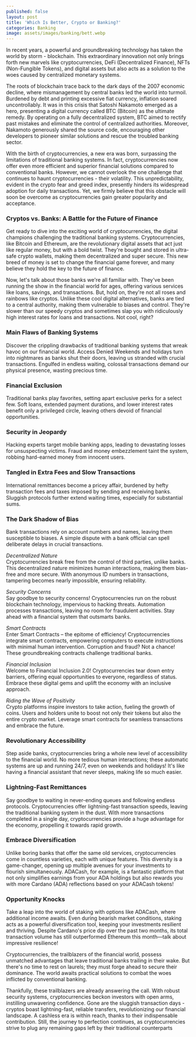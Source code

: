 ```yaml
---
published: false
layout: post
title: 'Which Is Better, Crypto or Banking?'
categories: Banking
image: assets/images/banking/bett.webp
---
```

In recent years, a powerful and groundbreaking technology has taken the world by storm - blockchain. This extraordinary innovation not only brings forth new marvels like cryptocurrencies, DeFi (Decentralized Finance), NFTs (Non-Fungible Tokens), and digital assets but also acts as a solution to the woes caused by centralized monetary systems.

The roots of blockchain trace back to the dark days of the 2007 economic decline, where mismanagement by central banks led the world into turmoil. Burdened by debt and printing excessive fiat currency, inflation soared uncontrollably. It was in this crisis that Satoshi Nakamoto emerged as a hero, presenting a digital currency called BTC (Bitcoin) as the ultimate remedy. By operating on a fully decentralized system, BTC aimed to rectify past mistakes and eliminate the control of centralized authorities. Moreover, Nakamoto generously shared the source code, encouraging other developers to pioneer similar solutions and rescue the troubled banking sector.

With the birth of cryptocurrencies, a new era was born, surpassing the limitations of traditional banking systems. In fact, cryptocurrencies now offer even more efficient and superior financial solutions compared to conventional banks. However, we cannot overlook the one challenge that continues to haunt cryptocurrencies - their volatility. This unpredictability, evident in the crypto fear and greed index, presently hinders its widespread adoption for daily transactions. Yet, we firmly believe that this obstacle will soon be overcome as cryptocurrencies gain greater popularity and acceptance.

### Cryptos vs. Banks: A Battle for the Future of Finance

Get ready to dive into the exciting world of cryptocurrencies, the digital champions challenging the traditional banking systems. Cryptocurrencies, like Bitcoin and Ethereum, are the revolutionary digital assets that act just like regular money, but with a bold twist. They're bought and stored in ultra-safe crypto wallets, making them decentralized and super secure. This new breed of money is set to change the financial game forever, and many believe they hold the key to the future of finance.

Now, let's talk about those banks we're all familiar with. They've been running the show in the financial world for ages, offering various services like loans, savings, and transactions. But, hold on, they're not all roses and rainbows like cryptos. Unlike these cool digital alternatives, banks are tied to a central authority, making them vulnerable to biases and control. They're slower than our speedy cryptos and sometimes slap you with ridiculously high interest rates for loans and transactions. Not cool, right?

### Main Flaws of Banking Systems

Discover the crippling drawbacks of traditional banking systems that wreak havoc on our financial world.
Access Denied
Weekends and holidays turn into nightmares as banks shut their doors, leaving us stranded with crucial transactions. Engulfed in endless waiting, colossal transactions demand our physical presence, wasting precious time.

### Financial Exclusion

Traditional banks play favorites, setting apart exclusive perks for a select few. Soft loans, extended payment durations, and lower interest rates benefit only a privileged circle, leaving others devoid of financial opportunities.

### Security in Jeopardy

Hacking experts target mobile banking apps, leading to devastating losses for unsuspecting victims. Fraud and money embezzlement taint the system, robbing hard-earned money from innocent users.

### Tangled in Extra Fees and Slow Transactions

International remittances become a pricey affair, burdened by hefty transaction fees and taxes imposed by sending and receiving banks. Sluggish protocols further extend waiting times, especially for substantial sums.

### The Dark Shadow of Bias
Bank transactions rely on account numbers and names, leaving them susceptible to biases. A simple dispute with a bank official can spell deliberate delays in crucial transactions.

_Decentralized Nature_  
Cryptocurrencies break free from the control of third parties, unlike banks. This decentralized nature minimizes human interactions, making them bias-free and more secure. With anonymous ID numbers in transactions, tampering becomes nearly impossible, ensuring reliability.

_Security Concerns_  
Say goodbye to security concerns! Cryptocurrencies run on the robust blockchain technology, impervious to hacking threats. Automation processes transactions, leaving no room for fraudulent activities. Stay ahead with a financial system that outsmarts banks.

_Smart Contracts_  
Enter Smart Contracts – the epitome of efficiency! Cryptocurrencies integrate smart contracts, empowering computers to execute instructions with minimal human intervention. Corruption and fraud? Not a chance! These groundbreaking contracts challenge traditional banks.

_Financial Inclusion_  
Welcome to Financial Inclusion 2.0! Cryptocurrencies tear down entry barriers, offering equal opportunities to everyone, regardless of status. Embrace these digital gems and uplift the economy with an inclusive approach.

_Riding the Wave of Positivity_  
Crypto platforms inspire investors to take action, fueling the growth of coins. Users and holders unite to boost not only their tokens but also the entire crypto market. Leverage smart contracts for seamless transactions and embrace the future.

### Revolutionary Accessibility

Step aside banks, cryptocurrencies bring a whole new level of accessibility to the financial world. No more tedious human interactions; these automatic systems are up and running 24/7, even on weekends and holidays! It's like having a financial assistant that never sleeps, making life so much easier.

### Lightning-Fast Remittances

Say goodbye to waiting in never-ending queues and following endless protocols. Cryptocurrencies offer lightning-fast transaction speeds, leaving the traditional banking system in the dust. With more transactions completed in a single day, cryptocurrencies provide a huge advantage for the economy, propelling it towards rapid growth.

### Embrace Diversification
Unlike boring banks that offer the same old services, cryptocurrencies come in countless varieties, each with unique features. This diversity is a game-changer, opening up multiple avenues for your investments to flourish simultaneously. ADACash, for example, is a fantastic platform that not only simplifies earnings from your ADA holdings but also rewards you with more Cardano (ADA) reflections based on your ADACash tokens!

### Opportunity Knocks 

Take a leap into the world of staking with options like ADACash, where additional income awaits. Even during bearish market conditions, staking acts as a powerful diversification tool, keeping your investments resilient and thriving. Despite Cardano's price dip over the past two months, its total transaction volume has still outperformed Ethereum this month—talk about impressive resilience!

Cryptocurrencies, the trailblazers of the financial world, possess unmatched advantages that leave traditional banks trailing in their wake. But there's no time to rest on laurels; they must forge ahead to secure their dominance. The world awaits practical solutions to combat the woes inflicted by conventional banking.

Thankfully, these trailblazers are already answering the call. With robust security systems, cryptocurrencies beckon investors with open arms, instilling unwavering confidence. Gone are the sluggish transaction days - cryptos boast lightning-fast, reliable transfers, revolutionizing our financial landscape. A cashless era is within reach, thanks to their indispensable contribution. Still, the journey to perfection continues, as cryptocurrencies strive to plug any remaining gaps left by their traditional counterparts
